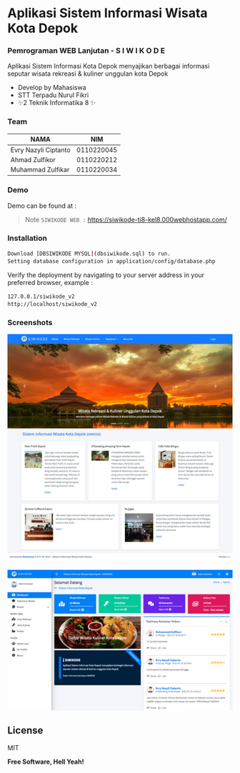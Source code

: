 # Aplikasi Sistem Informasi Wisata Kota Depok
### Pemrograman WEB Lanjutan - S I W I K O D E
Aplikasi Sistem Informasi Kota Depok menyajikan berbagai informasi seputar wisata rekreasi & kuliner unggulan kota Depok
- Develop by Mahasiswa
- STT Terpadu Nurul Fikri
- ✨2 Teknik Informatika 8 ✨

### Team

| NAMA | NIM |
| ------ | ------ |
| Evry Nazyli Ciptanto | 0110220045 |
| Ahmad Zulfikor | 0110220212 |
| Muhammad Zulfikar | 0110220034 |

### Demo
Demo can be found at : 
> Note `SIWIKODE WEB :` https://siwikode-ti8-kel8.000webhostapp.com/


### Installation
```sh
Download [DBSIWIKODE MYSQL](dbsiwikode.sql) to run.
Setting database configuration in application/config/database.php
```
Verify the deployment by navigating to your server address in
your preferred browser, example : 
```sh
127.0.0.1/siwikode_v2
http://localhost/siwikode_v2
```


### Screenshots
![picture](assets/dist/img/ss/ss1.png)  
 \
![picture](assets/dist/img/ss/ss2.png)

## License

MIT

**Free Software, Hell Yeah!**